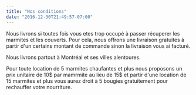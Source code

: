 ```yaml
---
title: "Nos conditions"
date: "2016-12-30T21:49:57-07:00" 
---
```


Nous livrons si toutes fois vous etes trop occupé à passer récuperer les 
marmites et les couverts. Pour cela, nous offrons une livraison gratuites à
partir d'un certains montant de commande sinon la livraison vous ai facturé.

Nous livrons partout à Montréal et ses villes alentoures. 

Pour toute location de 5 marmites chaufantes et plus nous proposons un prix 
unitaire de 10$ par mamrmite au lieu de 15$ et partir d'une location de 15 
marmites et plus vous aurez droit à 5 bougies gratuitement pour rechauffer 
votre nourriture.    